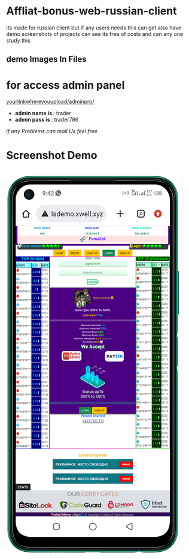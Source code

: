 # Affliat-bonus-web-russian-client
its made for russian client but if any users needs this can get 
also have demo screenshots of projects can see
its free of costs and can any one study this

## demo Images In Files

# for access admin panel
<a href="#"> yourlinkwhereyouupload/adminpro/ </a>
<ul>
<li> <b>admin name is </b>: trader </li>
<li> <b>admin pass is </b>: trader786 </li>
</ul>

<i> if any Problems can mail Us feel free </i>

# Screenshot Demo
<img src="home_page.png">


